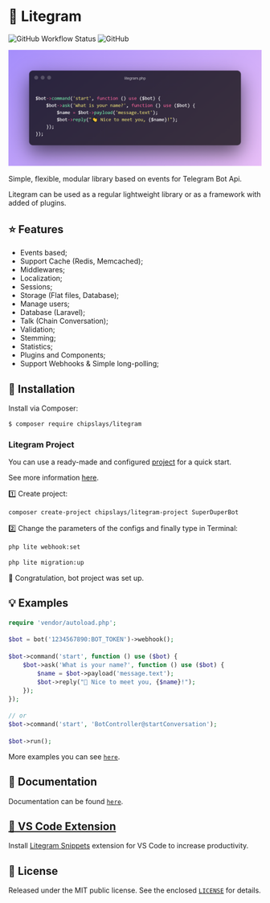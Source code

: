 # 🍃 Litegram

![GitHub Workflow Status](https://img.shields.io/github/workflow/status/chipslays/litegram/tests)
![GitHub](https://img.shields.io/github/license/chipslays/litegram?color=blue)

![](/.github/images/cover.png)

Simple, flexible, modular library based on events for Telegram Bot Api.

Litegram can be used as a regular lightweight library or as a framework with added of plugins.

## ⭐ Features
* Events based;
* Support Cache (Redis, Memcached);
* Middlewares;
* Localization;
* Sessions;
* Storage (Flat files, Database);
* Manage users;
* Database (Laravel);
* Talk (Chain Conversation);
* Validation;
* Stemming;
* Statistics;
* Plugins and Components;
* Support Webhooks & Simple long-polling;

## 🔩 Installation

Install via Composer:

```bash
$ composer require chipslays/litegram
```

### Litegram Project

You can use a ready-made and configured [project](https://github.com/chipslays/litegram-project) for a quick start.

See more information [here](https://github.com/chipslays/litegram-project).

1️⃣ Create project:

```bash
composer create-project chipslays/litegram-project SuperDuperBot
```

2️⃣ Change the parameters of the configs and finally type in Terminal:

```bash
php lite webhook:set
```

```bash
php lite migration:up
```

🎉 Congratulation, bot project was set up.

## 💡 Examples

```php
require 'vendor/autoload.php';

$bot = bot('1234567890:BOT_TOKEN')->webhook();

$bot->command('start', function () use ($bot) {
    $bot->ask('What is your name?', function () use ($bot) {
        $name = $bot->payload('message.text');
        $bot->reply("👋 Nice to meet you, {$name}!");
    });
});

// or
$bot->command('start', 'BotController@startConversation');

$bot->run();
```

More examples you can see [`here`](https://github.com/chipslays/litegram/tree/v3.x.x/examples).

## 📖 Documentation
Documentation can be found [`here`](https://github.com/chipslays/litegram/tree/v3.x.x/docs).

## [🧩 VS Code Extension](https://marketplace.visualstudio.com/items?itemName=chipslays.litegram-snippets)

Install [Litegram Snippets](https://marketplace.visualstudio.com/items?itemName=chipslays.litegram-snippets) extension for VS Code to increase productivity.

## 🔑 License
Released under the MIT public license. See the enclosed [`LICENSE`](https://github.com/chipslays/litegram/tree/v3.x.x/LICENSE.md) for details.
